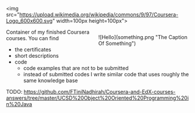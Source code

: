 <img src="https://upload.wikimedia.org/wikipedia/commons/9/97/Coursera-Logo_600x600.svg" width=100px height=100px">

<p style="max-width: 50%; float: right;">
![Hello](something.png "The Caption Of Something")
</p>

Container of my finished Coursera courses. You can find
- the certificates
- short descriptions
- code 
  - code examples that are not to be submitted
  - instead of submitted codes I write similar code that uses roughly the same knowledge base

TODO: https://github.com/FTiniNadhirah/Coursera-and-EdX-courses-answers/tree/master/UCSD%20Object%20Oriented%20Programming%20in%20Java

